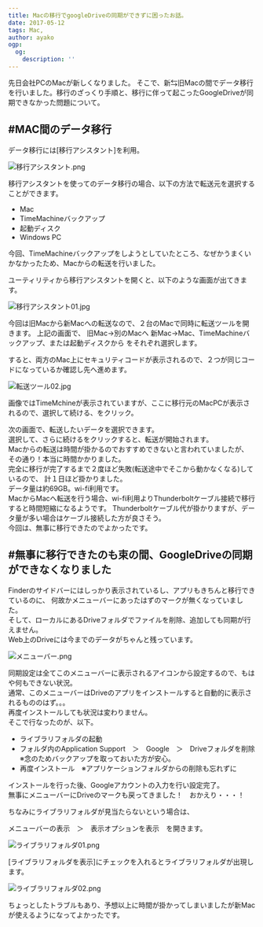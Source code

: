 ```yaml
---
title: Macの移行でgoogleDriveの同期ができずに困ったお話。
date: 2017-05-12
tags: Mac,
author: ayako
ogp:
  og:
    description: ''
---
```



先日会社PCのMacが新しくなりました。
そこで、新⇆旧Macの間でデータ移行を行いました。移行のざっくり手順と、移行に伴って起こったGoogleDriveが同期できなかった問題について。

#MAC間のデータ移行
---


データ移行には[移行アシスタント]を利用。

![移行アシスタント.png](https://qiita-image-store.s3.amazonaws.com/0/174392/d98dac4f-becf-b465-a33a-38973153165f.png)

移行アシスタントを使ってのデータ移行の場合、以下の方法で転送元を選択することができます。

- Mac
- TimeMachineバックアップ
- 起動ディスク
- Windows PC


今回、TimeMachineバックアップをしようとしていたところ、なぜかうまくいかなかったため、Macからの転送を行いました。



ユーティリティから移行アシスタントを開くと、以下のような画面が出てきます。

![移行アシスタント01.jpg](https://qiita-image-store.s3.amazonaws.com/0/174392/5ac0862a-de03-af4f-b58e-74c426ded3d7.jpeg)


今回は旧Macから新Macへの転送なので、２台のMacで同時に転送ツールを開きます。
上記の画面で、
旧Mac→別のMacへ
新Mac→Mac、TimeMachineバックアップ、または起動ディスクから
をそれぞれ選択します。

すると、両方のMac上にセキュリティコードが表示されるので、２つが同じコードになっているか確認し先へ進めます。

![転送ツール02.jpg](https://qiita-image-store.s3.amazonaws.com/0/174392/19bdfd3b-7478-56fa-8c17-0c554eb97e20.jpeg)

画像ではTimeMchineが表示されていますが、ここに移行元のMacPCが表示されるので、選択して続ける、をクリック。<br>

次の画面で、転送したいデータを選択できます。<br>
選択して、さらに続けるをクリックすると、転送が開始されます。<br>
Macからの転送は時間が掛かるのでおすすめできないと言われていましたが、<br>
その通り！本当に時間かかりました。
<br>
完全に移行が完了するまで２度ほど失敗(転送途中でそこから動かなくなる)しているので、
計１日ほど掛かりました。
<br>
データ量は約69GB。wi-fi利用です。
<br>
MacからMacへ転送を行う場合、wi-fi利用よりThunderboltケーブル接続で移行すると時間短縮になるようです。
Thunderboltケーブル代が掛かりますが、データ量が多い場合はケーブル接続した方が良さそう。
<br>
今回は、無事に移行できたのでよかったです。

#無事に移行できたのも束の間、GoogleDriveの同期ができなくなりました
---


Finderのサイドバーにはしっかり表示されているし、アプリもきちんと移行できているのに、
何故かメニューバーにあったはずのマークが無くなっていました。
<br>
そして、ローカルにあるDriveフォルダでファイルを削除、追加しても同期が行えません。<br>
Web上のDriveには今までのデータがちゃんと残っています。

![メニューバー.png](https://qiita-image-store.s3.amazonaws.com/0/174392/64b2c7bc-a064-8c2e-e6e9-63979c6c6405.png)

同期設定は全てこのメニューバーに表示されるアイコンから設定するので、もはや何もできない状況。
<br>
通常、このメニューバーはDriveのアプリをインストールすると自動的に表示されるもののはず。。。
<br>
再度インストールしても状況は変わりません。
<br>
そこで行なったのが、以下。

- ライブラリフォルダの起動
- フォルダ内のApplication Support　＞　Google　＞　Driveフォルダを削除　※念のためバックアップを取っておいた方が安心。
- 再度インストール　※アプリケーションフォルダからの削除も忘れずに

インストールを行った後、Googleアカウントの入力を行い設定完了。<br>
無事にメニューバーにDriveのマークも戻ってきました！　おかえり・・・！

ちなみにライブラリフォルダが見当たらないという場合は、

メニューバーの表示　＞　表示オプションを表示　を開きます。

![ライブラリフォルダ01.png](https://qiita-image-store.s3.amazonaws.com/0/174392/c3c0eb9b-351d-7a7c-bf7e-03c6bac650fe.png)

[ライブラリフォルダを表示]にチェックを入れるとライブラリフォルダが出現します。

![ライブラリフォルダ02.png](https://qiita-image-store.s3.amazonaws.com/0/174392/87d3151e-9a64-ab83-d0ac-d3dc84922c7c.png)


ちょっとしたトラブルもあり、予想以上に時間が掛かってしまいましたが新Macが使えるようになってよかったです。

